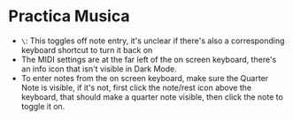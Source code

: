 # Practica Musica

- `\`: This toggles off note entry, it's unclear if there's also a corresponding keyboard shortcut to turn it back on
- The MIDI settings are at the far left of the on screen keyboard, there's an info icon that isn't visible in Dark Mode.
- To enter notes from the on screen keyboard, make sure the Quarter Note is visible, if it's not, first click the note/rest icon above the keyboard, that should make a quarter note visible, then click the note to toggle it on.
